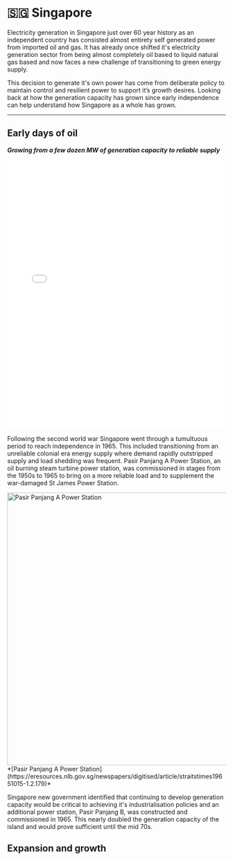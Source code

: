 # 🇸🇬 Singapore 

Electricity generation in Singapore just over 60 year history as an independent country has consisted almost entirety self generated power from imported oil and gas. It has already once shifted it's electricity generation sector from being almost completely oil based to liquid natural gas based and now faces a new challenge of transitioning to green energy supply.

This decision to generate it's own power has come from deliberate policy to maintain control and resilient power to support it’s growth desires. Looking back at how the generation capacity has grown since early independence can help understand how Singapore as a whole has grown. 

---

## Early days of oil 

***Growing from a few dozen MW of generation capacity to reliable supply***

<iframe src="/assets/Singapore/singapore_energy_cap_1953_1975.html" width="100%" height="620" frameborder="0"></iframe>

Following the second world war Singapore went through a tumultuous period to reach independence in 1965. This included transitioning from an unreliable colonial era energy supply where demand rapidly outstripped supply and load shedding was frequent. Pasir Panjang A Power Station, an oil burning steam turbine power station, was commissioned in stages from the 1950s to 1965 to bring on a more reliable load and to supplement  the war-damaged St James Power Station. 

<img width="1135" height="628" alt="Pasir Panjang A Power Station" src="https://github.com/user-attachments/assets/6e1c3b4d-53f3-4ed2-849f-0ad54786b87e" />
*[Pasir Panjang A Power Station](https://eresources.nlb.gov.sg/newspapers/digitised/article/straitstimes19651015-1.2.179)*

Singapore new government identified that continuing to develop generation capacity would be critical to achieving it's industrialisation policies and an additional power station, Pasir Panjang B, was constructed and commissioned in 1965. This nearly doubled the generation capacity of the island and would prove sufficient until the mid 70s. 

## Expansion and growth






